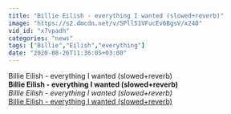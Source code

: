 ```yaml
---
title: "Billie Eilish - everything I wanted (slowed+reverb)"
image: "https://s2.dmcdn.net/v/SPll51VFucEv6BgsV/x240"
vid_id: "x7vpadh"
categories: "news"
tags: ["Billie","Eilish","everything"]
date: "2020-08-26T11:36:05+03:00"
---
```

Billie Eilish - everything I wanted (slowed+reverb)<br><b>Billie Eilish - everything I wanted (slowed+reverb)</b><br> <i>Billie Eilish - everything I wanted (slowed+reverb)</i><br> <u>Billie Eilish - everything I wanted (slowed+reverb)</u>
